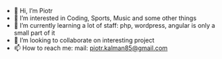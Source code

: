 - 👋 Hi, I’m Piotr
- 👀 I’m interested in Coding, Sports, Music and some other things
- 🌱 I’m currently learning a lot of staff: php, wordpress, angular is only a small part of it
- 💞️ I’m looking to collaborate on interesting project
- 📫 How to reach me:
mail: piotr.kalman85@gmail.com

<!---
Morswin19/Morswin19 is a ✨ special ✨ repository because its `README.md` (this file) appears on your GitHub profile.
You can click the Preview link to take a look at your changes.
--->
